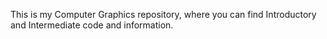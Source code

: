 This is my Computer Graphics repository, where you can find Introductory and Intermediate code and information.
